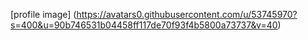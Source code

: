 [profile image] (https://avatars0.githubusercontent.com/u/53745970?s=400&u=90b746531b04458ff117de70f93f4b5800a73737&v=40)
